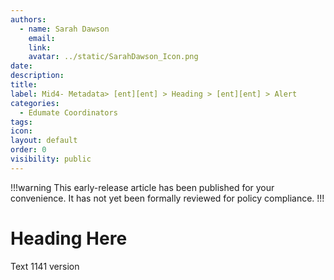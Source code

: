 ```yaml
---
authors:
  - name: Sarah Dawson
    email:
    link:
    avatar: ../static/SarahDawson_Icon.png
date:
description:
title:
label: Mid4- Metadata> [ent][ent] > Heading > [ent][ent] > Alert
categories:
  - Edumate Coordinators
tags:
icon:
layout: default
order: 0
visibility: public
---
```



!!!warning
This early-release article has been published for your convenience. It has not yet been formally reviewed for policy compliance.
!!!


# Heading Here


Text
1141 version
